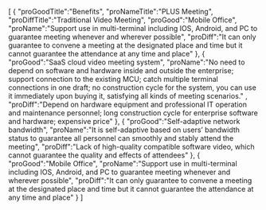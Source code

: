 [
	{
		"proGoodTitle":"Benefits",
		"proNameTitle":"PLUS Meeting",
		"proDiffTitle":"Traditional Video Meeting",
		"proGood":"Mobile Office",
		"proName":"Support use in multi-terminal including IOS, Android, and PC to guarantee meeting whenever and wherever possible",
		"proDiff":"It can only guarantee to convene a meeting at the designated place and time but it cannot guarantee the attendance at any time and place"
	},
	{
		"proGood":"SaaS cloud video meeting system",
		"proName":"No need to depend on software and hardware inside and outside the enterprise; support connection to the existing MCU; catch multiple terminal connections in one draft; no construction cycle for the system, you can use it immediately upon buying it, satisfying all kinds of meeting scenarios." ,
		"proDiff":"Depend on hardware equipment and professional IT operation and maintenance personnel; long construction cycle for enterprise software and hardware; expensive price"
	},
	{
		"proGood":"Self-adaptive network bandwidth",
		"proName":"It is self-adaptive based on users’ bandwidth status to guarantee all personnel can smoothly and stably attend the meeting",
		"proDiff":"Lack of high-quality compatible software video, which cannot guarantee the quality and effects of attendees"
	},
	{
		"proGood":"Mobile Office",
		"proName":"Support use in multi-terminal including IOS, Android, and PC to guarantee meeting whenever and wherever possible",
		"proDiff":"It can only guarantee to convene a meeting at the designated place and time but it cannot guarantee the attendance at any time and place"
	}
]